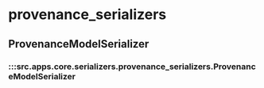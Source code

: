 # provenance_serializers

## ProvenanceModelSerializer

### :::src.apps.core.serializers.provenance_serializers.ProvenanceModelSerializer

